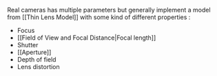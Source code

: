 Real cameras has multiple parameters but generally implement a model from 
[[Thin Lens Model]] with some kind of different properties  :
- Focus
- [[Field of View and Focal Distance|Focal length]]
- Shutter
- [[Aperture]]
- Depth of field
- Lens distortion



